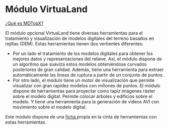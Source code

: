 # Módulo VirtuaLand

[¿Qué es MDTopX?](../introduccion/mdtopx.md)

El módulo opcional VirtuaLand tiene diversas herramientas para el tratamiento y visualización de modelos digitales del terreno basados en rejillas \(DEM\). Estas herramientas tienen dos vertientes diferentes:

* Por un lado el tratamiento de los modelos digitales para obtener los mejores datos y representaciones del relieve. Así, el módulo dispone de un algoritmo que suaviza estos modelos obteniéndose curvados posteriores de gran calidad. Además, tiene una herramienta para extraer automáticamente las líneas de ruptura a partir de un conjunto de puntos.
* Por otro lado, el módulo tiene un motor de visualización que permite visualizar con gran rapidez modelos con millones de puntos. El módulo dispone de herramientas para proyectar como tapiz imágenes ráster sobre el modelo digital. Permite colocar árboles y edificios sobre el modelo. Y tiene una herramienta para la generación de videos AVI con movimiento sobre el modelo digital.

Este módulo dispone de una [ficha ](../fichas-de-herramientas/ficha-de-herramientas-virtualand/)propia en la cinta de herramientas con estas herramientas.

